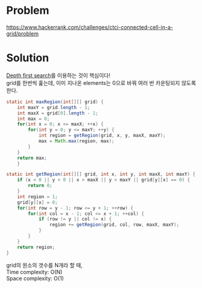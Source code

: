 # Problem
https://www.hackerrank.com/challenges/ctci-connected-cell-in-a-grid/problem

# Solution
[Depth first search](https://ko.wikipedia.org/wiki/%EA%B9%8A%EC%9D%B4_%EC%9A%B0%EC%84%A0_%ED%83%90%EC%83%89)를 이용하는 것이 핵심이다!<br/>
grid를 한번씩 훑는데, 이미 지나온 elements는 0으로 바꿔 여러 번 카운팅되지 않도록 한다.
```java
static int maxRegion(int[][] grid) {
    int maxY = grid.length - 1;
    int maxX = grid[0].length - 1;
    int max = 0;
    for(int x = 0; x <= maxX; ++x) {
        for(int y = 0; y <= maxY; ++y) {
            int region = getRegion(grid, x, y, maxX, maxY);
            max = Math.max(region, max);
        }
    }
    return max;
    }

static int getRegion(int[][] grid, int x, int y, int maxX, int maxY) {
    if (x < 0 || y < 0 || x > maxX || y > maxY || grid[y][x] == 0) {
        return 0;
    }
    int region = 1;
    grid[y][x] = 0;
    for(int row = y - 1; row <= y + 1; ++row) {
        for(int col = x - 1; col <= x + 1; ++col) {
            if (row != y || col != x) {
                region += getRegion(grid, col, row, maxX, maxY);    
            }
        }
    }
    return region;
}
```
grid의 원소의 갯수를 N개라 할 때,<br/>
Time complexity: O(N)<br/>
Space complexity: O(1)<br/>
